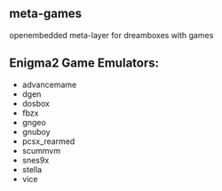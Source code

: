 meta-games
------------
openembedded meta-layer for dreamboxes with games


Enigma2 Game Emulators:
-----------------------
* advancemame
* dgen
* dosbox
* fbzx
* gngeo
* gnuboy
* pcsx_rearmed
* scummvm
* snes9x
* stella
* vice

